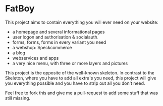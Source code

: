 FatBoy
======

This project aims to contain everything you will ever need on your website:
- a homepage and several informational pages
- user logon and authorisation & socialauth.
- forms, forms, forms in every variant you need
- a webshop: Speckcommerce
- a blog
- webservices and apps
- a very nice menu, with three or more layers and pictures

This project is the opposite of the well-known skeleton. In contrast to the Skeleton, where you have to add all extra's 
you need, this project will give you everything possible and you have to strip out all you don't need.

Feel free to fork this and give me a pull-request to add some stuff that was still missing. 
